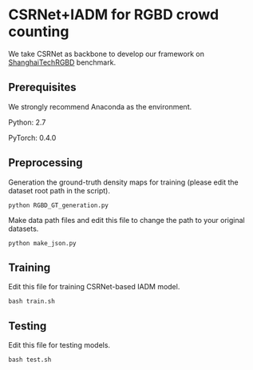 
# CSRNet+IADM for RGBD crowd counting

We take CSRNet as backbone to develop our framework on [ShanghaiTechRGBD](https://github.com/svip-lab/RGBD-Counting) benchmark. 

## Prerequisites
We strongly recommend Anaconda as the environment.

Python: 2.7

PyTorch: 0.4.0

## Preprocessing

Generation the ground-truth density maps for training (please edit the dataset root path in the script).
```
python RGBD_GT_generation.py
```

Make data path files and edit this file to change the path to your original datasets.
```
python make_json.py
```


## Training
Edit this file for training CSRNet-based IADM model.
```
bash train.sh
```

## Testing
Edit this file for testing models.
```
bash test.sh
```

